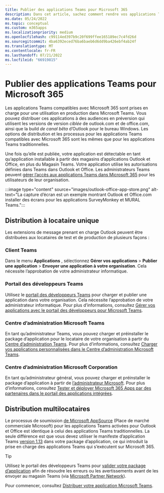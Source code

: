 ```yaml
---
title: Publier des applications Teams pour Microsoft 365
description: Dans cet article, sachez comment rendre vos applications Teams compatibles Avec Microsoft 365 détectables pour les utilisateurs dans Teams, Outlook et Office.
ms.date: 05/24/2022
ms.topic: conceptual
ms.custom: m365apps
ms.localizationpriority: medium
ms.openlocfilehash: c99114ed397b9c20f699ffee165189ec7c4fd26d
ms.sourcegitcommit: 4ba6392eced76ba6baeb6d6dd9ba426ebf4ab24f
ms.translationtype: MT
ms.contentlocale: fr-FR
ms.lasthandoff: 07/21/2022
ms.locfileid: "66919815"
---
```

# <a name="publish-teams-apps-for-microsoft-365"></a>Publier des applications Teams pour Microsoft 365

Les applications Teams compatibles avec Microsoft 365 sont prises en charge pour une utilisation en production dans Microsoft Teams. Vous pouvez distribuer ces applications à des audiences en préversion qui utilisent les versions de version *ciblée* de outlook.com et de office.com, ainsi que la build *de canal bêta* d’Outlook pour le bureau Windows. Les options de distribution et les processus pour les applications Teams compatibles avec Microsoft 365 sont les mêmes que pour les applications Teams traditionnelles.

Une fois qu’elle est publiée, votre application est détectable en tant qu’application installable à partir des magasins d’applications Outlook et Office, en plus du Magasin Teams. Votre application utilise les autorisations définies dans Teams dans Outlook et Office. Les administrateurs Teams peuvent [gérer l’accès aux applications Teams dans Microsoft 365](/MicrosoftTeams/manage-third-party-teams-apps) pour les utilisateurs de leur organisation.

:::image type="content" source="images/outlook-office-app-store.png" alt-text="La capture d’écran est un exemple montrant Outlook et Office.com installer des écrans pour les applications SurveyMonkey et MURAL Teams.":::

## <a name="single-tenant-distribution"></a>Distribution à locataire unique

Les extensions de message prenant en charge Outlook peuvent être distribuées aux locataires de test et de production de plusieurs façons :

### <a name="teams-client"></a>Client Teams

Dans le menu **Applications** , sélectionnez **Gérer vos applications** > **Publier une application** > **Envoyer une application à votre organisation**. Cela nécessite l’approbation de votre administrateur informatique.

### <a name="teams-developer-portal"></a>Portail des développeurs Teams

Utilisez le [portail des développeurs Teams](https://dev.teams.microsoft.com/) pour charger et publier une application dans votre organisation. Cela nécessite l’approbation de votre administrateur informatique. Pour plus d’informations, consultez [Gérer vos applications avec le portail des développeurs pour Microsoft Teams](../concepts/build-and-test/teams-developer-portal.md).

### <a name="microsoft-teams-admin-center"></a>Centre d’administration Microsoft Teams

En tant qu’administrateur Teams, vous pouvez charger et préinstaller le package d’application pour le locataire de votre organisation à partir du [Centre d’administration Teams](https://admin.teams.microsoft.com/). Pour plus d’informations, consultez [Charger vos applications personnalisées dans le Centre d’administration Microsoft Teams](/MicrosoftTeams/upload-custom-apps).

### <a name="microsoft-admin-center"></a>Centre d’administration Microsoft Corporation

En tant qu’administrateur général, vous pouvez charger et préinstaller le package d’application à partir de [l’administrateur Microsoft](https://admin.microsoft.com/). Pour plus d’informations, consultez [Tester et déployer Microsoft 365 Apps par des partenaires dans le portail des applications intégrées](/microsoft-365/admin/manage/test-and-deploy-microsoft-365-apps).

## <a name="multitenant-distribution"></a>Distribution multilocataires

Le processus de soumission [de Microsoft AppSource](https://appsource.microsoft.com/) (Place de marché commerciale Microsoft) pour les applications Teams activées pour Outlook et Office est identique à celui des applications Teams traditionnelles. La seule différence est que vous devez utiliser le manifeste d’application Teams [version 1.13](../tabs/how-to/using-teams-client-sdk.md) dans votre package d’application, ce qui introduit la prise en charge des applications Teams qui s’exécutent sur Microsoft 365.

> [!TIP]
> Utilisez le portail des développeurs Teams pour [valider votre package d’application](https://dev.teams.microsoft.com/validation) afin de résoudre les erreurs ou les avertissements avant de les envoyer au magasin Teams (via [Microsoft Partner Network](https://partner.microsoft.com/)).

Pour commencer, consultez [Distribuer votre application Microsoft Teams](../concepts/deploy-and-publish/apps-publish-overview.md).
